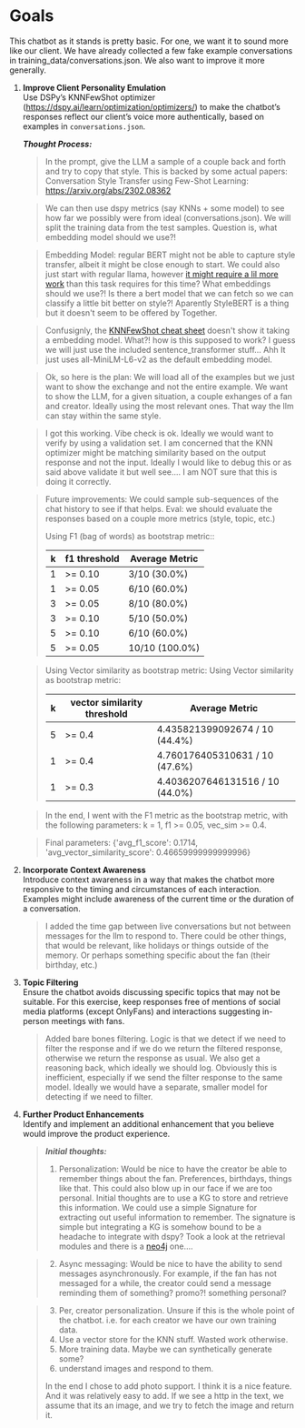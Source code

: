 
# Goals

This chatbot as it stands is pretty basic. For one, we want it to sound more like our client. We have already collected a few fake example conversations in training_data/conversations.json. We also want to improve it more generally.

1. **Improve Client Personality Emulation**  
   Use DSPy’s KNNFewShot optimizer (<https://dspy.ai/learn/optimization/optimizers/>) to make the chatbot’s responses reflect our client’s voice more authentically, based on examples in `conversations.json`.

    ***Thought Process:***

    > In the prompt, give the LLM a sample of a couple back and forth and try to copy that style. This is backed by some actual papers: Conversation Style Transfer using Few-Shot Learning: <https://arxiv.org/abs/2302.08362>

    > We can then use dspy metrics (say KNNs + some model) to see how far we possibly were from ideal (conversations.json). We will split the training data from the test samples. Question is, what embedding model should we use?!

    > Embedding Model: regular BERT might not be able to capture style transfer, albeit it might be close enough to start. We could also just start with regular llama, however [it might require a lil more work](https://hamel.dev/blog/posts/llm-judge/#step-5-build-your-llm-as-a-judge-iteratively) than this task requires for this time?  What embeddings should we use?! Is there a bert model that we can fetch so we can classify a little bit better on style?! Aparently StyleBERT is a thing but it doesn't seem to be offered by Together.

    > Confusignly, the [KNNFewShot cheat sheet](https://github.com/stanfordnlp/dspy/blob/6a3c3e7fb96b5a796af38ce2b4736c7b2741bccc/docs/docs/cheatsheet.md?plain=1#L466) doesn't show it taking a embedding model. What?! how is this supposed to work? I guess we will just use the included sentence_transformer stuff... Ahh It just uses all-MiniLM-L6-v2 as the default embedding model.

    > Ok, so here is the plan: We will load all of the examples but we just want to show the exchange and not the entire example. We want to show the LLM, for a given situation, a couple exhanges of a fan and creator. Ideally using the most relevant ones. That way the llm can stay within the same style.

    > I got this working. Vibe check is ok. Ideally we would want to verify by using a validation set. I am concerned that the KNN optimizer might be matching similarity based on the output response and not the input. Ideally I would like to debug this or as said above validate it but well see.... I am NOT sure that this is doing it correctly.

    > Future improvements: We could sample sub-sequences of the chat history to see if that helps.
    > Eval: we should evaluate the responses based on a couple more metrics (style, topic, etc.)
    >
    > Using F1 (bag of words) as bootstrap metric::
   >
   > | k | f1 threshold | Average Metric |
   > |---|-------------|----------------|
   > | 1 | >= 0.10 | 3/10 (30.0%) |
   > | 1 | >= 0.05 | 6/10 (60.0%) |
   > | 3 | >= 0.05 | 8/10 (80.0%) |
   > | 3 | >= 0.10 | 5/10 (50.0%) |
   > | 5 | >= 0.10 | 6/10 (60.0%) |
   > | 5 | >= 0.05 | 10/10 (100.0%) |

    > Using Vector similarity as bootstrap metric:
   > Using Vector similarity as bootstrap metric:
   >
   > | k | vector similarity threshold | Average Metric |
   > |---|---------------------------|----------------|
   > | 5 | >= 0.4 | 4.435821399092674 / 10 (44.4%) |
   > | 1 | >= 0.4 | 4.760176405310631 / 10 (47.6%) |
   > | 1 | >= 0.3 | 4.4036207646131516 / 10 (44.0%) |

   > In the end, I went with the F1 metric as the bootstrap metric,
   > with the following parameters: k = 1, f1 >= 0.05, vec_sim >= 0.4.

   > Final parameters: {'avg_f1_score': 0.1714, 'avg_vector_similarity_score': 0.46659999999999996}

2. **Incorporate Context Awareness**  
   Introduce context awareness in a way that makes the chatbot more responsive to the timing and circumstances of each interaction. Examples might include awareness of the current time or the duration of a conversation.

    > I added the time gap between live conversations but not between messages for the llm to respond to. There could be other things, that would be relevant, like holidays or things outside of the memory. Or perhaps something specific about the fan (their birthday, etc.)

3. **Topic Filtering**  
   Ensure the chatbot avoids discussing specific topics that may not be suitable. For this exercise, keep responses free of mentions of social media platforms (except OnlyFans) and interactions suggesting in-person meetings with fans.

   > Added bare bones filtering. Logic is that we detect if we need to filter the response and if we do we return the filtered response, otherwise we return the response as usual. We also get a reasoning back, which ideally we should log. Obviously this is inefficient, especially if we send the filter response to the same model. Ideally we would have a separate, smaller model for detecting if we need to filter.

4. **Further Product Enhancements**  
   Identify and implement an additional enhancement that you believe would improve the product experience.

   > ***Initial thoughts:***
   > 1. Personalization: Would be nice to have the creator be able to remember things about the fan. Preferences, birthdays, things like that. This could also blow up in our face if we are too personal. Initial thoughts are to use a KG to store and retrieve this information. We could use a simple Signature for extracting out useful information to remember. The signature is simple but integrating a KG is somehow bound to be a headache to integrate with dspy? Took a look at the retrieval modules and there is a [neo4j](https://github.com/stanfordnlp/dspy/blob/main/dspy/retrieve/neo4j_rm.py) one....

   > 2. Async messaging: Would be nice to have the ability to send messages asynchronously. For example, if the fan has not messaged for a while, the creator could send a message reminding them of something? promo?! something personal? 

   > 3. Per, creator personalization. Unsure if this is the whole point of the chatbot. i.e. for each creator we have our own training data.
   > 4. Use a vector store for the KNN stuff. Wasted work otherwise.
   > 5. More training data. Maybe we can synthetically generate some?
   > 6. understand images and respond to them.
   >
   > In the end I chose to add photo support. I think it is a nice feature. And it was relatively easy to add. If we see a http in the text, we assume that its an image, and we try to fetch the image and return it.
